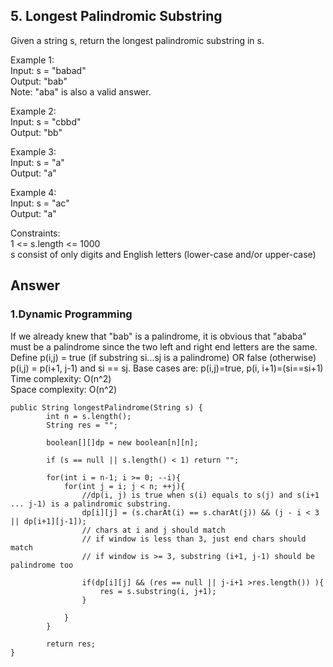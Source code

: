 ## 5. Longest Palindromic Substring    
Given a string s, return the longest palindromic substring in s.

Example 1:     
Input: s = "babad"    
Output: "bab"      
Note: "aba" is also a valid answer.     

Example 2:    
Input: s = "cbbd"    
Output: "bb"     

Example 3:    
Input: s = "a"    
Output: "a"     

Example 4:      
Input: s = "ac"    
Output: "a"     

Constraints:     
1 <= s.length <= 1000     
s consist of only digits and English letters (lower-case and/or upper-case)      

## Answer    
### 1.Dynamic Programming     
If we already knew that "bab" is a palindrome, it is obvious that "ababa" must be a palindrome since the two left and right end letters are the same.     
Define p(i,j) = true (if substring si...sj is a palindrome) OR false (otherwise)     
p(i,j) = p(i+1, j-1) and si == sj. Base cases are: p(i,j)=true, p(i, i+1)=(si==si+1)     
Time complexity: O(n^2)    
Space complexity: O(n^2)    
```
public String longestPalindrome(String s) {
        int n = s.length();
        String res = "";
        
        boolean[][]dp = new boolean[n][n];
        
        if (s == null || s.length() < 1) return "";
        
        for(int i = n-1; i >= 0; --i){
            for(int j = i; j < n; ++j){
                //dp(i, j) is true when s(i) equals to s(j) and s(i+1 ... j-1) is a palindromic substring. 
                dp[i][j] = (s.charAt(i) == s.charAt(j)) && (j - i < 3 || dp[i+1][j-1]);
                // chars at i and j should match
                // if window is less than 3, just end chars should match
                // if window is >= 3, substring (i+1, j-1) should be palindrome too
                
                if(dp[i][j] && (res == null || j-i+1 >res.length()) ){
                    res = s.substring(i, j+1);
                }
                
            }
        }
        
        return res;
}
```


